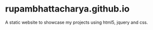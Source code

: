 # rupambhattacharya.github.io

A static website to showcase my projects using html5, jquery and css.
